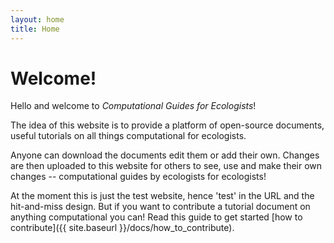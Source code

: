 ```yaml
---
layout: home
title: Home
---
```


# Welcome!

Hello and welcome to _Computational Guides for Ecologists_!

The idea of this website is to provide a platform of open-source documents,
useful tutorials on all things computational for ecologists.

Anyone can download the documents edit them or add their own. Changes are then
uploaded to this website for others to see, use and make their own changes --
computational guides by ecologists for ecologists!

At the moment this is just the test website, hence 'test' in the URL and the
hit-and-miss design. But if you want to contribute a tutorial document on
anything computational you can! Read this guide to get started
[how to contribute]({{ site.baseurl }}/docs/how_to_contribute).
